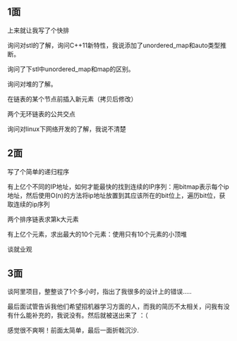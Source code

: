 ## 1面

上来就让我写了个快排

询问对stl的了解，询问C++11新特性，我说添加了unordered_map和auto类型推断。

询问了下stl中unordered_map和map的区别。

询问对堆的了解。

在链表的某个节点前插入新元素（拷贝后修改）

两个无环链表的公共交点

询问对linux下网络开发的了解，我说不清楚

## 2面

写了个简单的递归程序

有上亿个不同的IP地址，如何才能最快的找到连续的IP序列：用bitmap表示每个ip地址，然后使用O(n)的方法将ip地址放置到其应该所在的bit位上，遍历bit位，获取连续的ip序列

两个排序链表求第k大元素

有上亿个元素，求出最大的10个元素：使用只有10个元素的小顶堆

谈就业观

## 3面

谈阿里项目，整整谈了1个多小时，指出了我很多的设计上的错误.....

最后面试管告诉我他们希望招机器学习方面的人，而我的简历不太相关，问我有没有什么能补充的，我说没有。然后就被送出来了  ：（

感觉很不爽啊！前面太简单，最后一面折戟沉沙.
